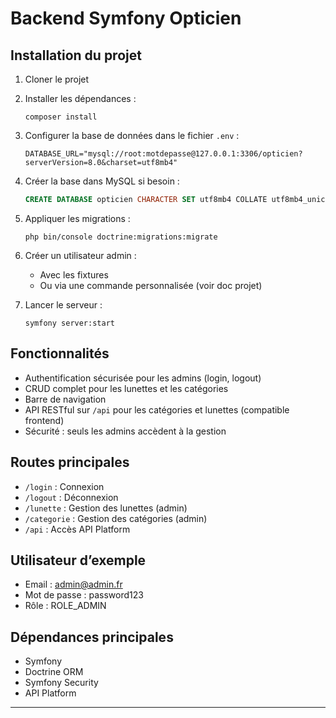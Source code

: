 # Backend Symfony Opticien

## Installation du projet

1. Cloner le projet
2. Installer les dépendances :
    ```
    composer install
    ```
3. Configurer la base de données dans le fichier `.env` :
    ```
    DATABASE_URL="mysql://root:motdepasse@127.0.0.1:3306/opticien?serverVersion=8.0&charset=utf8mb4"
    ```
4. Créer la base dans MySQL si besoin :
    ```sql
    CREATE DATABASE opticien CHARACTER SET utf8mb4 COLLATE utf8mb4_unicode_ci;
    ```
5. Appliquer les migrations :
    ```
    php bin/console doctrine:migrations:migrate
    ```
6. Créer un utilisateur admin :
    - Avec les fixtures
    - Ou via une commande personnalisée (voir doc projet)

7. Lancer le serveur :
    ```
    symfony server:start
    ```

## Fonctionnalités

- Authentification sécurisée pour les admins (login, logout)
- CRUD complet pour les lunettes et les catégories
- Barre de navigation
- API RESTful sur `/api` pour les catégories et lunettes (compatible frontend)
- Sécurité : seuls les admins accèdent à la gestion

## Routes principales

- `/login` : Connexion
- `/logout` : Déconnexion
- `/lunette` : Gestion des lunettes (admin)
- `/categorie` : Gestion des catégories (admin)
- `/api` : Accès API Platform

## Utilisateur d’exemple

- Email : admin@admin.fr
- Mot de passe : password123
- Rôle : ROLE_ADMIN

## Dépendances principales

- Symfony
- Doctrine ORM
- Symfony Security
- API Platform

---
